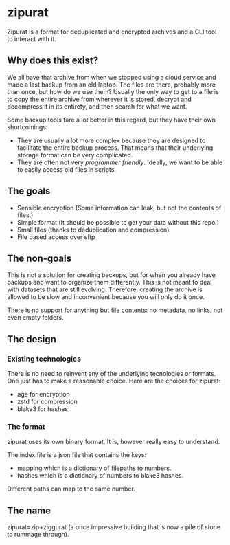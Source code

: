 # zipurat

Zipurat is a format for deduplicated and encrypted archives and a CLI tool to
interact with it.

## Why does this exist?

We all have that archive from when we stopped using a cloud service and made a
last backup from an old laptop. The files are there, probably more than once,
but how do we use them? Usually the only way to get to a file is to copy the
entire archive from wherever it is stored, decrypt and decompress it in its
entirety, and then search for what we want.

Some backup tools fare a lot better in this regard, but they have their own
shortcomings:

- They are usually a lot more complex because they are designed to facilitate
  the entire backup process. That means that their underlying storage format can
  be very complicated.
- They are often not very _programmer friendly_. Ideally, we want to be able to
  easily access old files in scripts.

## The goals

- Sensible encryption (Some information can leak, but not the contents of
  files.)
- Simple format (It should be possible to get your data without this repo.)
- Small files (thanks to deduplication and compression)
- File based access over sftp

## The non-goals

This is not a solution for creating backups, but for when you already have
backups and want to organize them differently. This is not meant to deal with
datasets that are still evolving. Therefore, creating the archive is allowed to
be slow and inconvenient because you will only do it once.

There is no support for anything but file contents: no metadata, no links, not
even empty folders.

## The design

### Existing technologies

There is no need to reinvent any of the underlying tecnologies or formats. One
just has to make a reasonable choice. Here are the choices for zipurat:

- age for encryption
- zstd for compression
- blake3 for hashes

### The format

zipurat uses its own binary format.
It is, however really easy to understand.


The index file is a json file that contains the keys:

- mapping which is a dictionary of filepaths to numbers.
- hashes which is a dictionary of numbers to blake3 hashes.

Different paths can map to the same number.

## The name

zipurat=zip+ziggurat (a once impressive building that is now a pile of stone to
rummage through).
